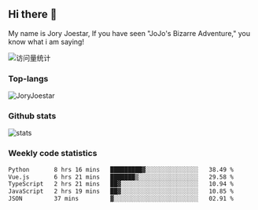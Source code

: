 ## Hi there 👋

My name is Jory Joestar, If you have seen "JoJo's Bizarre Adventure," you know what i am saying! 

<img src="https://komarev.com/ghpvc/?username=JoryJoestar&label=Views&color=0e75b6&style=flat" alt="访问量统计" />

### Top-langs

<p><img src="https://github-readme-stats.vercel.app/api/top-langs?username=JoryJoestar&show_icons=true&locale=en&layout=compact&size_weight=0&count_weight=1" alt="JoryJoestar" /></p>   

### Github stats

<picture>
  <source
    srcset="https://github-readme-stats-au6v.vercel.app/api?username=JoryJoestar&count_private=true&show_icons=true"
    media="(prefers-color-scheme: dark)"
  />
  <source
    srcset="https://github-readme-stats-au6v.vercel.app/api?username=JoryJoestar&count_private=true&show_icons=true"
    media="(prefers-color-scheme: light), (prefers-color-scheme: no-preference)"
  />
  <img src="https://github-readme-stats-au6v.vercel.app/api?username=JoryJoestar&count_private=true&show_icons=true&hide_rank=true" alt="stats"/>
</picture>

###  Weekly code statistics

<!--START_SECTION:waka-->

```txt
Python       8 hrs 16 mins   █████████▓░░░░░░░░░░░░░░░   38.49 %
Vue.js       6 hrs 21 mins   ███████▒░░░░░░░░░░░░░░░░░   29.58 %
TypeScript   2 hrs 21 mins   ██▓░░░░░░░░░░░░░░░░░░░░░░   10.94 %
JavaScript   2 hrs 19 mins   ██▓░░░░░░░░░░░░░░░░░░░░░░   10.85 %
JSON         37 mins         ▓░░░░░░░░░░░░░░░░░░░░░░░░   02.91 %
```

<!--END_SECTION:waka-->
